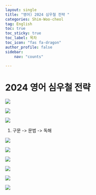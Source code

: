 ```yaml
---
layout: single
title: "영어) 2024 심우철 전략 "
categories: Shim-Woo-cheol
tag: English
toc: true
toc_sticky: true
toc_label: 목차
toc_icon: "fas fa-dragon"
author_profile: false
sidebar:
    nav: "counts"

---
```


# 2024 영어 심우철 전략

![]({{site.url}}/images/2023-07-13-18/2023-07-13-21-12-42-image.png)

![]({{site.url}}/images/2023-07-13-18/2023-07-13-21-17-53-image.png)

![]({{site.url}}/images/2023-07-13-18/2023-07-13-21-20-19-image.png)

1. 구문 -> 문법 -> 독해

![]({{site.url}}/images/2023-07-13-18/2023-07-13-21-21-34-image.png)

![]({{site.url}}/images/2023-07-13-18/2023-07-13-21-23-29-image.png)

![]({{site.url}}/images/2023-07-13-18/2023-07-13-21-26-40-image.png)

![]({{site.url}}/images/2023-07-13-18/2023-07-13-21-27-42-image.png)

![]({{site.url}}/images/2023-07-13-18/2023-07-13-21-29-14-image.png)

![]({{site.url}}/images/2023-07-13-18/2023-07-13-21-31-00-image.png)
